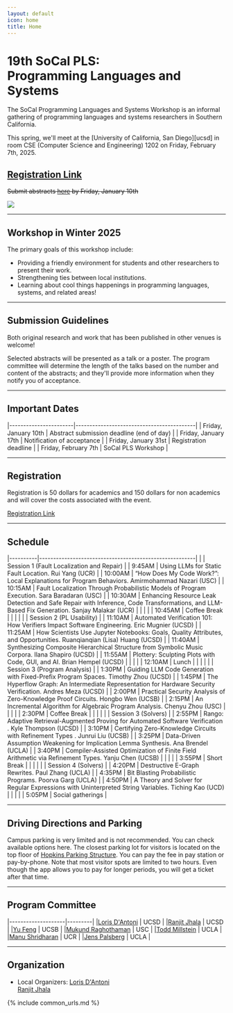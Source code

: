 ```yaml
---
layout: default
icon: home
title: Home
---
```


# 19th SoCal PLS: <br> Programming Languages and Systems

The SoCal Programming Languages and Systems Workshop is an informal gathering of
programming languages and systems researchers in Southern California.

This spring, we'll meet at the [University of California, San Diego][ucsd] in room CSE (Computer Science and Engineering) 1202 on
Friday, February 7th, 2025.

## [Registration Link](https://www.eventbrite.com/e/1146554438189) ##

<s> Submit abstracts [here](https://docs.google.com/forms/d/e/1FAIpQLSf2X31DYMV4r3mbJvN0dsblQHaJ_ljmBfgc8zFcVxRX2XX1bg/viewform?pli=1) by Friday, January 10th </s>

<img src="https://www.everydaycalifornia.com/cdn/shop/articles/unnamed_be0d7cf0-c8fc-4196-b3f3-2f8cc523de71.jpg?v=1664907751&width=1400">

---

## Workshop in Winter 2025

The primary goals of this workshop include:

* Providing a friendly environment for students and other researchers to present
  their work.
* Strengthening ties between local institutions.
* Learning about cool things happenings in programming languages, systems, and related areas!

---

## Submission Guidelines

Both original research and work that has been published in other venues is welcome!

Selected abstracts will be presented as a talk or a poster. The program
committee will determine the length of the talks based on the number and content
of the abstracts; and they'll provide more information when they notify you of
acceptance.

---

## Important Dates

|-----------------------|-------------------------------------------|
| Friday, January 10th  | Abstract submission deadline (end of day) |
| Friday, January 17th  | Notification of acceptance                |
| Friday, January 31st  | Registration deadline                     |
| Friday, February 7th  | SoCal PLS Workshop                        |

---

## Registration

Registration is 50 dollars for academics and 150 dollars for non academics and will cover the costs associated with the event.

[Registration Link](www.eventbrite.com/e/1146554438189)

---


## Schedule

|----------|--------------------------------------------------------| | | Session 1 (Fault Localization and Repair) | | 9:45AM | Using LLMs for Static Fault Location.
Rui Yang (UCR) | | 10:00AM | “How Does My Code Work?”: Local Explanations for Program Behaviors.
Amirmohammad Nazari (USC) | | 10:15AM | Fault Localization Through Probabilistic Models of Program Execution.
Sara Baradaran (USC) | | 10:30AM | Enhancing Resource Leak Detection and Safe Repair with Inference, Code Transformations, and LLM-Based Fix Generation.
Sanjay Malakar (UCR) | | | | | 10:45AM | Coffee Break | | | | | | Session 2 (PL Usability) | | 11:10AM | Automated Verification 101: How Verifiers Impact Software Engineering.
Eric Mugnier (UCSD) | | 11:25AM | How Scientists Use Jupyter Notebooks: Goals, Quality Attributes, and Opportunities.
Ruanqianqian (Lisa) Huang (UCSD) | | 11:40AM | Synthesizing Composite Hierarchical Structure from Symbolic Music Corpora.
Ilana Shapiro (UCSD) | | 11:55AM | Plottery: Sculpting Plots with Code, GUI, and AI.
Brian Hempel (UCSD) | | | | | 12:10AM | Lunch | | | | | | Session 3 (Program Analysis) | | 1:30PM | Guiding LLM Code Generation with Fixed-Prefix Program Spaces.
Timothy Zhou (UCSD) | | 1:45PM | The Hyperflow Graph: An Intermediate Representation for Hardware Security Verification.
Andres Meza (UCSD) | | 2:00PM | Practical Security Analysis of Zero-Knowledge Proof Circuits.
Hongbo Wen (UCSB) | | 2:15PM | An Incremental Algorithm for Algebraic Program Analysis.
Chenyu Zhou (USC) | | | | | 2:30PM | Coffee Break | | | | | | Session 3 (Solvers) | | 2:55PM | Rango: Adaptive Retrieval-Augmented Proving for Automated Software Verification .
Kyle Thompson (UCSD) | | 3:10PM | Certifying Zero-Knowledge Circuits with Refinement Types .
Junrui Liu (UCSB) | | 3:25PM | Data-Driven Assumption Weakening for Implication Lemma Synthesis.
Ana Brendel (UCLA) | | 3:40PM | Compiler-Assisted Optimization of Finite Field Arithmetic via Refinement Types.
Yanju Chen (UCSB) | | | | | 3:55PM | Short Break | | | | | | Session 4 (Solvers) | | 4:20PM | Destructive E-Graph Rewrites.
Paul Zhang (UCLA) | | 4:35PM | Bit Blasting Probabilistic Programs.
Poorva Garg (UCLA) | | 4:50PM | A Theory and Solver for Regular Expressions with Uninterpreted String Variables.
Tiching Kao (UCD) | | | | | 5:05PM | Social gatherings |


---

## Driving Directions and Parking

Campus parking is very limited and is not recommended. You can check available options here. The closest parking lot for visitors is located on the top floor of [Hopkins Parking Structure](https://www.google.com/maps/place/Hopkins+Parking/@32.8837791,-117.2419775,17z/data=!3m1!4b1!4m6!3m5!1s0x80dc06c1e6156103:0xc6690b999c002d97!8m2!3d32.8837791!4d-117.2394026!16s%2Fg%2F1jky0r__3?entry=tts). You can pay the fee in pay station or pay-by-phone. Note that most visitor spots are limited to two hours. Even though the app allows you to pay for longer periods, you will get a ticket after that time.



---

## Program Committee

|--------------------|---------|
|[Loris D'Antoni](https://cseweb.ucsd.edu/~ldantoni/)               | UCSD     |
|[Ranjit Jhala](https://ranjitjhala.github.io/) | UCSD  |
|[Yu Feng](https://fredfeng.github.io/) | UCSB  |
|[Mukund Raghothaman](https://r-mukund.github.io/) | USC |
|[Todd Millstein](http://web.cs.ucla.edu/~todd/) | UCLA  |
|[Manu Shridharan](https://manu.sridharan.net/) | UCR  |
|[Jens Palsberg](https://web.cs.ucla.edu/~palsberg/) | UCLA  |

---


## Organization

<!--* Mailing List: socal@lists.ucla.edu
  [(subscribe)](http://lists.ucla.edu/cgi-bin/mailman/listinfo/socal)
  -->  
* Local Organizers:
  [Loris D'Antoni](https://cseweb.ucsd.edu/~ldantoni/)  
[Ranjit Jhala](https://ranjitjhala.github.io/)  

{% include common_urls.md %}
